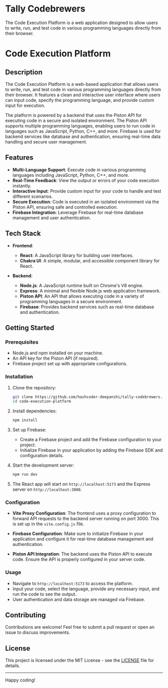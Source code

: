 # Tally Codebrewers
 The Code Execution Platform is a web application designed to allow users to write, run, and test code in various programming languages directly from their browser. 

# **Code Execution Platform**

## **Description**

The Code Execution Platform is a web-based application that allows users to write, run, and test code in various programming languages directly from their browser. It features a clean and interactive user interface where users can input code, specify the programming language, and provide custom input for execution.

The platform is powered by a backend that uses the Piston API for executing code in a secure and isolated environment. The Piston API supports multiple programming languages, enabling users to run code in languages such as JavaScript, Python, C++, and more. Firebase is used for backend services like database and authentication, ensuring real-time data handling and secure user management.

## **Features**

- **Multi-Language Support**: Execute code in various programming languages including JavaScript, Python, C++, and more.
- **Real-Time Feedback**: View the output or errors of your code execution instantly.
- **Interactive Input**: Provide custom input for your code to handle and test different scenarios.
- **Secure Execution**: Code is executed in an isolated environment via the Piston API, ensuring safe and controlled execution.
- **Firebase Integration**: Leverage Firebase for real-time database management and user authentication.

## **Tech Stack**

- **Frontend**:
  - **React**: A JavaScript library for building user interfaces.
  - **Chakra UI**: A simple, modular, and accessible component library for React.
  
- **Backend**:
  - **Node.js**: A JavaScript runtime built on Chrome's V8 engine.
  - **Express**: A minimal and flexible Node.js web application framework.
  - **Piston API**: An API that allows executing code in a variety of programming languages in a secure environment.
  - **Firebase**: Provides backend services such as real-time database and authentication.

## **Getting Started**

### **Prerequisites**

- Node.js and npm installed on your machine.
- An API key for the Piston API (if required).
- Firebase project set up with appropriate configurations.

### **Installation**

1. Clone the repository:

    ```bash
    git clone https://github.com/hashcoder-deepanshi/tally-codebrewers.git
    cd code-execution-platform
    ```

2. Install dependencies:

    ```bash
    npm install
    ```

3. Set up Firebase:

    - Create a Firebase project and add the Firebase configuration to your project.
    - Initialize Firebase in your application by adding the Firebase SDK and configuration details.

4. Start the development server:

    ```bash
    npm run dev
    ```

5. The React app will start on `http://localhost:5173` and the Express server on `http://localhost:3000`.

### **Configuration**

- **Vite Proxy Configuration**: The frontend uses a proxy configuration to forward API requests to the backend server running on port 3000. This is set up in the `vite.config.js` file.

- **Firebase Configuration**: Make sure to initialize Firebase in your application and configure it for real-time database management and authentication.

- **Piston API Integration**: The backend uses the Piston API to execute code. Ensure the API is properly configured in your server code.

### **Usage**

- Navigate to `http://localhost:5173` to access the platform.
- Input your code, select the language, provide any necessary input, and run the code to see the output.
- User authentication and data storage are managed via Firebase.

## **Contributing**

Contributions are welcome! Feel free to submit a pull request or open an issue to discuss improvements.

## **License**

This project is licensed under the MIT License - see the [LICENSE](LICENSE) file for details.

---

Happy coding!
